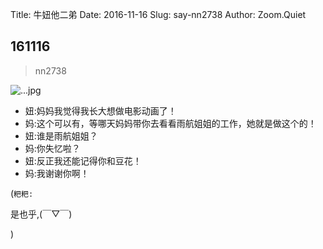 Title: 牛妞他二弟
Date: 2016-11-16
Slug: say-nn2738
Author: Zoom.Quiet


## 161116
> nn2738

![...jpg](http://zoomquiet.qiniucdn.com/niuniu-albums/nn2016/161116-nn2738.jpeg?imageView2/2/w/360)

- 妞:妈妈我觉得我长大想做电影动画了！
- 妈:这个可以有，等哪天妈妈带你去看看雨航姐姐的工作，她就是做这个的！
- 妞:谁是雨航姐姐？
- 妈:你失忆啦？
- 妞:反正我还能记得你和豆花！
- 妈:我谢谢你啊！


(`粑粑:` 

是也乎,(￣▽￣)


)

